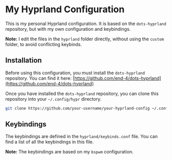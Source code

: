 # My Hyprland Configuration

This is my personal Hyprland configuration. It is based on the `dots-hyprland` repository, but with my own configuration and keybindings.

**Note:** I edit the files in the `hyprland` folder directly, without using the `custom` folder, to avoid conflicting keybinds.

## Installation

Before using this configuration, you must install the `dots-hyprland` repository. You can find it here: [https://github.com/end-4/dots-hyprland](https://github.com/end-4/dots-hyprland)

Once you have installed the `dots-hyprland` repository, you can clone this repository into your `~/.config/hypr` directory.

```bash
git clone https://github.com/your-username/your-hyprland-config ~/.config/hypr
```

## Keybindings

The keybindings are defined in the `hyprland/keybinds.conf` file. You can find a list of all the keybindings in this file.

**Note:** The keybindings are based on my `bspwm` configuration.
